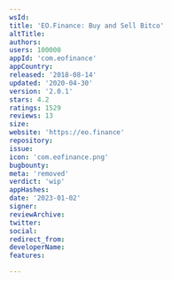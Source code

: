 ```yaml
---
wsId: 
title: 'EO.Finance: Buy and Sell Bitco'
altTitle: 
authors: 
users: 100000
appId: 'com.eofinance'
appCountry: 
released: '2018-08-14'
updated: '2020-04-30'
version: '2.0.1'
stars: 4.2
ratings: 1529
reviews: 13
size: 
website: 'https://eo.finance'
repository: 
issue: 
icon: 'com.eofinance.png'
bugbounty: 
meta: 'removed'
verdict: 'wip'
appHashes: 
date: '2023-01-02'
signer: 
reviewArchive: 
twitter: 
social: 
redirect_from: 
developerName: 
features: 

---
```


